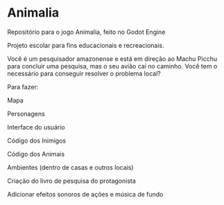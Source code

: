 # Animalia
Repositório para o jogo Animalia, feito no Godot Engine

Projeto escolar para fins educacionais e recreacionais.


Você é um pesquisador amazonense e está em direção ao Machu
Picchu para concluir uma pesquisa, mas o seu avião cai no caminho.
Você tem o necessário para conseguir resolver o problema local?

Para fazer: 



Mapa

Personagens

Interface do usuário

Código dos Inimigos

Código dos Animais

Ambientes (dentro de casas e outros locais)

Criação do livro de pesquisa do protagonista

Adicionar efeitos sonoros de ações e música de fundo
